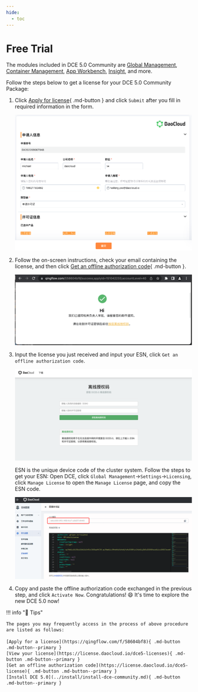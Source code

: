```yaml
---
hide:
  - toc
---
```


# Free Trial

The modules included in DCE 5.0 Community are [Global Management](../ghippo/01ProductBrief/WhatisGhippo.md), [Container Management](../kpanda/03ProductBrief/WhatisKPanda.md), [App Workbench](../amamba/01ProductBrief/WhatisAmamba.md), [Insight](../insight/03ProductBrief/WhatisInsight.md), and more.

Follow the steps below to get a license for your DCE 5.0 Community Package:

1. Click [Apply for license](https://qingflow.com/f/58604bf8){ .md-button } and click `Submit` after you fill in required information in the form.

    ![license](../images/license011.png)

2. Follow the on-screen instructions, check your email containing the license, and then click [Get an offline authorization code](https://license.daocloud.io/dce5-license){ .md-button }.

    ![get-auth-code](../images/license012.png)

3. Input the license you just received and input your ESN, click `Get an offline authorization code`.

    ![offline-auth-code](../images/license03.png)

    ESN is the unique device code of the cluster system.
    Follow the steps to get your ESN: Open DCE, click `Global Management`->`Settings`->`Licensing`, click `Manage License` to open the `Manage License` page, and copy the ESN code.

    ![esn](../images/license02.png)

4. Copy and paste the offline authorization code exchanged in the previous step, and click `Activate Now`. Congratulations! :smile: It's time to explore the new DCE 5.0 now!

!!! info "📢 Tips"

    The pages you may frequently access in the process of above procedure are listed as follows:

    [Apply for a license](https://qingflow.com/f/58604bf8){ .md-button .md-button--primary }
    [View your license](https://license.daocloud.io/dce5-licenses){ .md-button .md-button--primary }
    [Get an offline authorization code](https://license.daocloud.io/dce5-license){ .md-button .md-button--primary }
    [Install DCE 5.0](../install/install-dce-community.md){ .md-button .md-button--primary }
